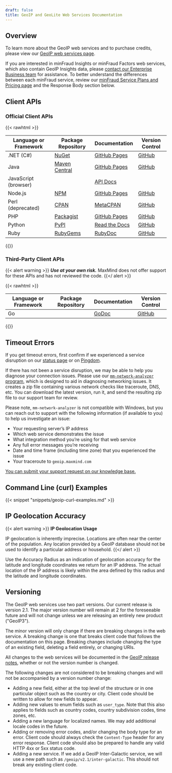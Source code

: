 ```yaml
---
draft: false
title: GeoIP and GeoLite Web Services Documentation
---
```


## Overview

To learn more about the GeoIP web services and to purchase credits, please view
our
[GeoIP web services page](https://www.maxmind.com/en/geoip2-precision-services).

If you are interested in minFraud Insights or minFraud Factors web services,
which also contain GeoIP Insights data, please
[contact our Enterprise Business team](https://www.maxmind.com/en/sales-contact?comments=I+am+interested+in+minFraud+Factors.&interested_in=minfraud)
for assistance. To better understand the differences between each minFraud
service, review our
[minFraud Service Plans and Pricing page](https://www.maxmind.com/en/solutions/fraud-prevention/plans-pricing)
and the Response Body section below.

## Client APIs

### Official Client APIs

{{< rawhtml >}}

<div class="table">
  <table>
    <thead>
      <tr>
        <th>Language or Framework</th>
        <th>Package Repository</th>
        <th>Documentation</th>
        <th>Version Control</th>
      </tr>
    </thead>
    <tbody>
     <tr>
        <td>.NET (C#)</td>
        <td><a href="https://www.nuget.org/packages/MaxMind.GeoIP2/">NuGet</a></td>
        <td><a href="https://maxmind.github.io/GeoIP2-dotnet/">GitHub Pages</a></td>
        <td><a href="https://github.com/maxmind/GeoIP2-dotnet">GitHub</a> </td>
      </tr>
      <tr>
        <td>Java</td>
        <td><a href="https://search.maven.org/#search%7Cga%7C1%7Cg%3A%22com.maxmind.geoip2%22%20AND%20a%3A%22geoip2%22">Maven Central</a></td>
        <td><a href="https://maxmind.github.io/GeoIP2-java/">GitHub Pages</a></td>
        <td><a href="https://github.com/maxmind/GeoIP2-java">GitHub</a></td>
      </tr>
      <tr>
        <td>JavaScript (browser)</td>
        <td></td>
        <td><a href="/geoip/geolocate-an-ip/client-side-javascript">API Docs</a></td>
        <td></td>
      </tr>
      <tr>
        <td>Node.js </td>
        <td><a href="https://npmjs.com/package/@maxmind/geoip2-node">NPM</a> </td>
        <td><a href="https://maxmind.github.io/GeoIP2-node/">GitHub Pages</a></td>
        <td><a href="https://github.com/maxmind/GeoIP2-node">GitHub</a></td>
      </tr>
      <tr>
        <td>Perl (deprecated)</td>
        <td><a href="https://metacpan.org/release/GeoIP2">CPAN</a></td>
        <td><a href="https://metacpan.org/release/GeoIP2">MetaCPAN</a></td>
        <td><a href="https://github.com/maxmind/GeoIP2-perl">GitHub</a></td>
      </tr>
      <tr>
        <td>PHP</td>
        <td><a href="https://packagist.org/packages/geoip2/geoip2">Packagist</a></td>
        <td><a href="https://maxmind.github.io/GeoIP2-php/">GitHub Pages</a></td>
        <td><a href="https://github.com/maxmind/GeoIP2-php">GitHub</a></td>
      </tr>
      <tr>
        <td>Python</td>
        <td><a href="https://pypi.python.org/pypi/geoip2">PyPI</a></td>
        <td><a href="https://geoip2.readthedocs.org/en/latest/">Read the Docs</a></td>
        <td><a href="https://github.com/maxmind/GeoIP2-python">GitHub</a></td>
      </tr>
      <tr>
        <td>Ruby</td>
        <td><a href="https://rubygems.org/gems/maxmind-geoip2">RubyGems</a></td>
        <td><a href="https://www.rubydoc.info/gems/maxmind-geoip2">RubyDoc</a></td>
        <td><a href="https://github.com/maxmind/GeoIP2-ruby">GitHub</a></td>
      </tr>
    </tbody>
  </table>
</div>
{{</ rawhtml >}}

### Third-Party Client APIs

{{< alert warning >}}
**_Use at your own risk._** MaxMind does not offer support for these APIs and
has not reviewed the code.
{{</ alert >}}

{{< rawhtml >}}

<div class="table">
  <table>
    <thead>
      <tr>
        <th>Language or Framework</th>
        <th>Package Repository</th>
        <th>Documentation</th>
        <th>Version Control</th>
      </tr>
    </thead>
    <tbody>
      <tr>
        <td>Go</td>
        <td></td>
        <td><a href="https://godoc.org/github.com/savaki/geoip2">GoDoc</a></td>
        <td><a href="https://github.com/savaki/geoip2">GitHub</a></td>
      </tr>
    </tbody>
  </table>
</div>
{{</ rawhtml >}}

## Timeout Errors

If you get timeout errors, first confirm if we experienced a service disruption
on our [status page](https://status.maxmind.com/) or on
[Pingdom](http://stats.pingdom.com/datuqzybqg5z).

If there has not been a service disruption, we may be able to help you diagnose
your connection issues. Please use our
[`mm-network-analyzer` program](https://github.com/maxmind/mm-network-analyzer),
which is designed to aid in diagnosing networking issues. It creates a zip file
containing various network checks like traceroute, DNS, etc. You can download
the latest version, run it, and send the resulting zip file to our support team
for review.

Please note, `mm-network-analyzer` is not compatible with Windows, but you can
reach out to support with the following information (if available to you) to
help us investigate an issue:

- Your requesting server’s IP address
- Which web service demonstrates the issue
- What integration method you’re using for that web service
- Any full error messages you’re receiving
- Date and time frame (including time zone) that you experienced the issue
- Your traceroute to `geoip.maxmind.com`

[You can submit your support request on our knowledge base.](https://support.maxmind.com/hc/en-us/requests/new)

## Command Line (curl) Examples

{{< snippet "snippets/geoip-curl-examples.md" >}}

## IP Geolocation Accuracy

{{< alert warning >}}
**IP Geolocation Usage**

IP geolocation is inherently imprecise. Locations are often near the center of
the population. Any location provided by a GeoIP database should not be used to
identify a particular address or household.
{{</ alert >}}

Use the Accuracy Radius as an indication of geolocation accuracy for the
latitude and longitude coordinates we return for an IP address. The actual
location of the IP address is likely within the area defined by this radius and
the latitude and longitude coordinates.

## Versioning

The GeoIP web services use two part versions. Our current release is version
2.1. The major version number will remain at 2 for the foreseeable future and
will not change unless we are releasing an entirely new product ("GeoIP3").

The minor version will only change if there are breaking changes in the web
service. A breaking change is one that breaks client code that follows the
documentation on this page. Breaking changes include changing the type of an
existing field, deleting a field entirely, or changing URIs.

All changes to the web services will be documented in the
[GeoIP release notes](/geoip/release-notes), whether or not the version number
is changed.

The following changes are not considered to be breaking changes and will not be
accompanied by a version number change:

- Adding a new field, either at the top level of the structure or in one
  particular object such as the country or city. Client code should be written
  to allow for new fields to appear.
- Adding new values to enum fields such as `user_type`. Note that this also
  applies to fields such as country codes, country subdivision codes, time
  zones, etc.
- Adding a new language for localized names. We may add additional locale codes
  in the future.
- Adding or removing error codes, and/or changing the body type for an error.
  Client code should always check the `Content-Type` header for any error
  response. Client code should also be prepared to handle any valid HTTP 4xx or
  5xx status code.
- Adding a new service. If we add a GeoIP Inter-Galactic service, we will use a
  new path such as `/geoip/v2.1/inter-galactic`. This should not break any
  existing client code.
